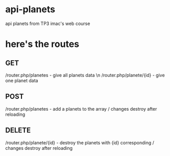 # api-planets
api planets from TP3 imac's web course

# here's the routes

## GET
/router.php/planetes - give all planets data \n
/router.php/planete/{id} - give one planet data

## POST 
/router.php/planetes - add a planets to the array / changes destroy after reloading

## DELETE
/router.php/planete/{id} - destroy the planets with {id} corresponding / changes destroy after reloading

